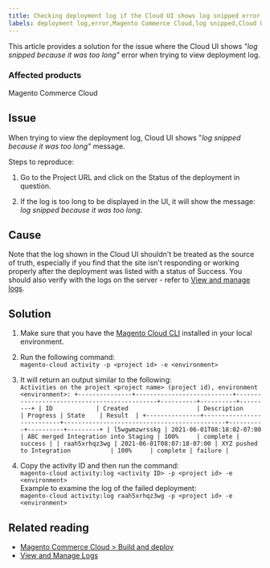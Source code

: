 ```yaml
---
title: Checking deployment log if the Cloud UI shows log snipped error
labels: deployment log,error,Magento Commerce Cloud,log snipped,Cloud UI,manage log,
---
```


This article provides a solution for the issue where the Cloud UI shows *"log snipped because it was too long"* error when trying to view deployment log.

### Affected products
Magento Commerce Cloud

## Issue
When trying to view the deployment log, Cloud UI shows "*log snipped because it was too long"* message.

Steps to reproduce:  

1. Go to the Project URL and click on the Status of the deployment in question.  

1. If the log is too long to be displayed in the UI, it will show the message: *log snipped because it was too long.*

## Cause
Note that the log shown in the Cloud UI shouldn't be treated as the source of truth, especially if you find that the site isn't responding or working properly after the deployment was listed with a status of Success. You should also verify with the logs on the server - refer to [View and manage logs](https://devdocs.magento.com/cloud/project/log-locations.html).

## Solution  

1. Make sure that you have the [Magento Cloud CLI](https://devdocs.magento.com/cloud/reference/cli-ref-topic.html) installed in your local environment.

1. Run the following command:  
 `magento-cloud activity -p <project id> -e <environment>`  


1. It will return an output similar to the following:  
`Activities on the project <project name> (project id), environment <environment>:
+---------------+---------------------------+---------------------------------------------+----------+----------+---------+
| ID            | Created                   | Description                                 | Progress | State    | Result  |
+---------------+---------------------------+---------------------------------------------+----------+----------+---------+
| l5wgwmzwrsskg | 2021-06-01T08:18:02-07:00 | ABC merged Integration into Staging | 100%     | complete | success |
| raah5xrhqz3wg | 2021-06-01T08:07:18-07:00 | XYZ pushed to Integration           | 100%     | complete | failure |`  


1. Copy the activity ID and then run the command:  
`magento-cloud activity:log <activity ID> -p <project id> -e <environment>`  
Example to examine the log of the failed deployment:  
`magento-cloud activity:log raah5xrhqz3wg -p <project id> -e <environment>`

## Related reading

* [Magento Commerce Cloud > Build and deploy](https://devdocs.magento.com/cloud/project/magento-env-yaml.html)
* [View and Manage Logs](https://devdocs.magento.com/cloud/project/log-locations.html)
